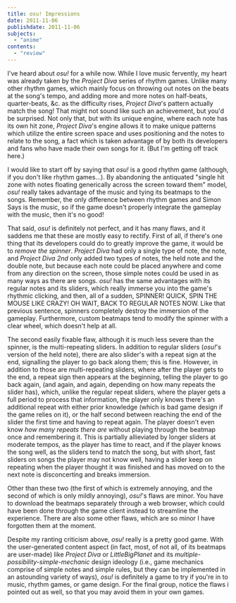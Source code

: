 ```yaml
---
title: osu! Impressions
date: 2011-11-06
publishdate: 2011-11-06
subjects:
  - "anime"
contents:
  - "review"
---
```


I've heard about <i>osu!</i> for a while now.  While I love music
fervently, my heart was already taken by the <i>Project Diva</i> series
of rhythm games.  Unlike many other rhythm games, which mainly focus on
throwing out notes on the beats at the song's tempo, and adding more and
more notes on half-beats, quarter-beats, &c. as the difficulty rises,
<i>Project Diva</i>'s pattern actually match the song!  That might not
sound like such an achievement, but you'd be surprised.  Not only that,
but with its unique engine, where each note has its own hit zone,
<i>Project Diva</i>'s engine allows it to make unique patterns which
utilize the entire screen space and uses positioning and the notes to
relate to the song, a fact which is taken advantage of by both its
developers and fans who have made their own songs for it. (But I'm
getting off track here.)

I would like to start off by saying that <i>osu!</i> is a good rhythm
game (although, if you don't like rhythm games...).  By abandoning the
antiquated "single hit zone with notes floating generically across the
screen toward them" model, <i>osu!</i> really takes advantage of the
music and tying its beatmaps to the songs.  Remember, the only
difference between rhythm games and Simon Says is the music, so if the
game doesn't properly integrate the gameplay with the music, then it's
no good!

That said, <i>osu!</i> is definitely not perfect, and it has many flaws,
and it saddens me that these are mostly easy to rectify.  First of all,
if there's one thing that its developers could do to greatly improve the
game, it would be to <i>remove the spinner</i>.  <i>Project Diva</i> had
only a single type of note, the note, and <i>Project Diva 2nd</i> only
added two types of notes, the held note and the double note, but because
each note could be placed anywhere and come from any direction on the
screen, those simple notes could be used in as many ways as there are
songs.  <i>osu!</i> has the same advantages with its regular notes and
its sliders, which really immerse you into the game's rhythmic clicking,
and then, all of a sudden, SPINNER! QUICK, SPIN THE MOUSE LIKE CRAZY! OH
WAIT, BACK TO REGULAR NOTES NOW.  Like that previous sentence, spinners
completely destroy the immersion of the gameplay.  Furthermore, custom
beatmaps tend to modify the spinner with a clear wheel, which doesn't
help at all.

The second easily fixable flaw, although it is much less severe than the
spinner, is the multi-repeating sliders.  In addition to regular sliders
(<i>osu!</i>'s version of the held note), there are also slider's with a
repeat sign at the end, signalling the player to go back along them;
this is fine.  However, in addition to those are multi-repeating
sliders, where after the player gets to the end, a repeat sign then
appears at the beginning, telling the player to go back again, (and
again, and again, depending on how many repeats the slider has), which,
unlike the regular repeat sliders, where the player gets a full period
to process that information, the player only knows there's an additional
repeat with either prior knowledge (which is bad game design if the game
relies on it), or the half second between reaching the end of the slider
the first time and having to repeat again.  The player doesn't even know
<i>how many repeats there are</i> without playing through the beatmap
once and remembering it.  This is partially allieviated by longer
sliders at moderate tempos, as the player has time to react, and if the
player knows the song well, as the sliders tend to match the song, but
with short, fast sliders on songs the player may not know well, having a
slider keep on repeating when the player thought it was finished and has
moved on to the next note is disconcerting and breaks immersion.

Other than these two (the first of which is extremely annoying, and the
second of which is only mildly annoying), <i>osu!</i>'s flaws are minor.
You have to download the beatmaps separately through a web browser,
which could have been done through the game client instead to streamline
the experience.  There are also some other flaws, which are so minor I
have forgotten them at the moment.

Despite my ranting criticism above, <i>osu!</i> really is a pretty good
game.  With the user-generated content aspect (in fact, most, of not
all, of its beatmaps are user-made) like <i>Project Diva</i> or
<i>LittleBigPlanet</i> and its
<i>multiple-possibility-simple-mechanic</i> design ideology (i.e., game
mechanics comprise of simple notes and simple rules, but they can be
implemented in an astounding variety of ways), <i>osu!</i> is definitely
a game to try if you're in to music, rhythm games, or game design.  For
the final group, notice the flaws i pointed out as well, so that you may
avoid them in your own games.
